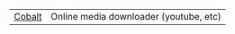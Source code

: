 |  |  |
|:-----|:------------|
| [Cobalt](https://cobalt.tools/) | Online media downloader (youtube, etc) |